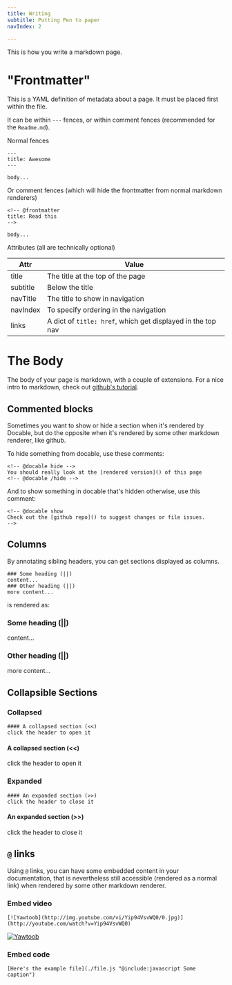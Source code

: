```yaml
---
title: Writing
subtitle: Putting Pen to paper
navIndex: 2

---
```

This is how you write a markdown page.

# "Frontmatter"

This is a YAML definition of metadata about a page. It must be placed first within the file.

It can be within `---` fences, or within comment fences (recommended for the `Readme.md`).

Normal fences
```
---
title: Awesome
---

body...
```

Or comment fences (which will hide the frontmatter from normal markdown renderers)
```
<!-- @frontmatter
title: Read this
-->

body...
```

Attributes (all are technically optional)

Attr|Value
-|-
title|The title at the top of the page
subtitle|Below the title
navTitle|The title to show in navigation
navIndex|To specify ordering in the navigation
links|A dict of `title: href`, which get displayed in the top nav

# The Body

The body of your page is markdown, with a couple of extensions. For a nice intro to markdown, check out [github's tutorial](https://help.github.com/articles/markdown-basics/).

## Commented blocks
Sometimes you want to show or hide a section when it's rendered by Docable, but do the opposite when it's rendered by some other markdown renderer, like github.

To hide something from docable, use these comments:

```
<!-- @docable hide -->
You should really look at the [rendered version]() of this page
<!-- @docable /hide -->
```

And to show something in docable that's hidden otherwise, use this comment:

```
<!-- @docable show
Check out the [github repo]() to suggest changes or file issues.
-->
```

## Columns
By annotating sibling headers, you can get sections displayed as columns.

```
### Some heading (||)
content...
### Other heading (||)
more content...
```

is rendered as:
### Some heading (||)
content...
### Other heading (||)
more content...

## Collapsible Sections

### Collapsed

```
#### A collapsed section (<<)
click the header to open it
```

#### A collapsed section (<<)
click the header to open it

### Expanded

```
#### An expanded section (>>)
click the header to close it
```

#### An expanded section (>>)
click the header to close it

## `@` links
Using `@` links, you can have some embedded content in your documentation, that is nevertheless still accessible (rendered as a normal link) when rendered by some other markdown renderer.

### Embed video
```
[![Yawtoob](http://img.youtube.com/vi/Yip94VsvWQ0/0.jpg)](http://youtube.com/watch?v=Yip94VsvWQ0)
```
[![Yawtoob](http://img.youtube.com/vi/Yip94VsvWQ0/0.jpg)](http://youtube.com/watch?v=Yip94VsvWQ0)

### Embed code
```
[Here's the example file](./file.js "@include:javascript Some caption")
```